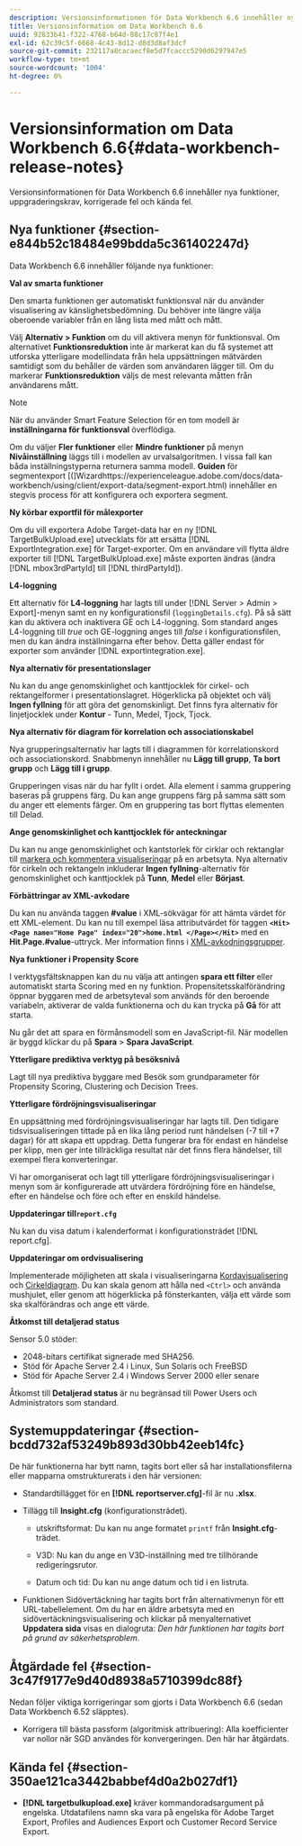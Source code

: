 ```yaml
---
description: Versionsinformationen för Data Workbench 6.6 innehåller nya funktioner, uppgraderingskrav, korrigerade fel och kända fel.
title: Versionsinformation om Data Workbench 6.6
uuid: 92833b41-f322-4768-b64d-08c17c87f4e1
exl-id: 62c39c5f-6668-4c43-8d12-d8d3d8af3dcf
source-git-commit: 232117a8cacaecf8e5d7fcaccc5290d6297947e5
workflow-type: tm+mt
source-wordcount: '1004'
ht-degree: 0%

---
```


# Versionsinformation om Data Workbench 6.6{#data-workbench-release-notes}

Versionsinformationen för Data Workbench 6.6 innehåller nya funktioner, uppgraderingskrav, korrigerade fel och kända fel.

## Nya funktioner {#section-e844b52c18484e99bdda5c361402247d}

Data Workbench 6.6 innehåller följande nya funktioner:

**Val av smarta funktioner**

Den smarta funktionen ger automatiskt funktionsval när du använder visualisering av känslighetsbedömning. Du behöver inte längre välja oberoende variabler från en lång lista med mått och mått.

Välj **Alternativ > Funktion** om du vill aktivera menyn för funktionsval. Om alternativet **Funktionsreduktion** inte är markerat kan du få systemet att utforska ytterligare modellindata från hela uppsättningen mätvärden samtidigt som du behåller de värden som användaren lägger till. Om du markerar **Funktionsreduktion** väljs de mest relevanta måtten från användarens mått.

>[!NOTE]
>
>När du använder Smart Feature Selection för en tom modell är **inställningarna för funktionsval** överflödiga.

Om du väljer **Fler funktioner** eller **Mindre funktioner** på menyn **Nivåinställning** läggs till i modellen av urvalsalgoritmen. I vissa fall kan båda inställningstyperna returnera samma modell.
**Guiden** för segmentexport  [(]Wizardhttps://experienceleague.adobe.com/docs/data-workbench/using/client/export-data/segment-export.html) innehåller en stegvis process för att konfigurera och exportera segment.

**Ny körbar exportfil för målexporter**

Om du vill exportera Adobe Target-data har en ny [!DNL TargetBulkUpload.exe] utvecklats för att ersätta [!DNL ExportIntegration.exe] för Target-exporter. Om en användare vill flytta äldre exporter till [!DNL TargetBulkUpload.exe] måste exporten ändras (ändra [!DNL mbox3rdPartyId] till [!DNL thirdPartyId]).

**L4-loggning**

Ett alternativ för **L4-loggning** har lagts till under [!DNL Server > Admin > Export]-menyn samt en ny konfigurationsfil (`loggingDetails.cfg`). På så sätt kan du aktivera och inaktivera GE och L4-loggning. Som standard anges L4-loggning till *true* och GE-loggning anges till *false* i konfigurationsfilen, men du kan ändra inställningarna efter behov. Detta gäller endast för exporter som använder [!DNL exportintegration.exe].

**Nya alternativ för presentationslager**

Nu kan du ange genomskinlighet och kanttjocklek för cirkel- och rektangelformer i presentationslagret. Högerklicka på objektet och välj **Ingen fyllning** för att göra det genomskinligt. Det finns fyra alternativ för linjetjocklek under **Kontur** - Tunn, Medel, Tjock, Tjock.

**Nya alternativ för diagram för korrelation och associationskabel**

Nya grupperingsalternativ har lagts till i diagrammen för korrelationskord och associationskord. Snabbmenyn innehåller nu **Lägg till grupp**, **Ta bort grupp** och **Lägg till i grupp**.

Grupperingen visas när du har fyllt i ordet. Alla element i samma gruppering baseras på gruppens färg. Du kan ange gruppens färg på samma sätt som du anger ett elements färger. Om en gruppering tas bort flyttas elementen till Delad.

**Ange genomskinlighet och kanttjocklek för anteckningar**

Du kan nu ange genomskinlighet och kantstorlek för cirklar och rektanglar till [markera och kommentera visualiseringar](../../home/c-get-started/c-vis/c-present-layer.md#concept-1235f55dfeb14e0898a1cbc13a827f67) på en arbetsyta. Nya alternativ för cirkeln och rektangeln inkluderar **Ingen fyllning**-alternativ för genomskinlighet och kanttjocklek på **Tunn**, **Medel** eller **Börjast**.

**Förbättringar av XML-avkodare**

Du kan nu använda taggen **#value** i XML-sökvägar för att hämta värdet för ett XML-element. Du kan nu till exempel läsa attributvärdet för taggen **`<Hit><Page name="Home Page" index="20">home.html </Page></Hit>`** med en **Hit.Page.#value**-uttryck. Mer information finns i [XML-avkodningsgrupper](../../home/c-dataset-const-proc/c-dataset-inc-files/c-types-dataset-inc-files/c-log-proc-dataset-inc-files/c-xml-dec-grps.md#concept-5eda5ab253724674832f6951e2a0d1c3).

**Nya funktioner i Propensity Score**

I verktygsfältsknappen kan du nu välja att antingen **spara ett filter** eller automatiskt starta Scoring med en ny funktion. Propensitetsskalförändring öppnar byggaren med de arbetsyteval som används för den beroende variabeln, aktiverar de valda funktionerna och du kan trycka på **Gå** för att starta.

Nu går det att spara en förmånsmodell som en JavaScript-fil. När modellen är byggd klickar du på **Spara** > **Spara JavaScript**.

**Ytterligare prediktiva verktyg på besöksnivå**

Lagt till nya prediktiva byggare med Besök som grundparameter för Propensity Scoring, Clustering och Decision Trees.

**Ytterligare fördröjningsvisualiseringar**

En uppsättning med fördröjningsvisualiseringar har lagts till. Den tidigare tidsvisualiseringen tittade på en lika lång period runt händelsen (-7 till +7 dagar) för att skapa ett uppdrag. Detta fungerar bra för endast en händelse per klipp, men ger inte tillräckliga resultat när det finns flera händelser, till exempel flera konverteringar.

Vi har omorganiserat och lagt till ytterligare fördröjningsvisualiseringar i menyn som är konfigurerade att utvärdera fördröjning före en händelse, efter en händelse och före och efter en enskild händelse.

**Uppdateringar till`report.cfg`**

Nu kan du visa datum i kalenderformat i konfigurationsträdet [!DNL report.cfg].

**Uppdateringar om ordvisualisering**

Implementerade möjligheten att skala i visualiseringarna [Kordavisualisering](../../home/c-get-started/c-analysis-vis/c-chord-visualization.md#concept-ca600beb11674f3bb2696edf41f1dda9) och [Cirkeldiagram](../../home/c-get-started/c-analysis-vis/c-pie-chart.md#concept-65bd6e41ee814684a7f53ea69142f21c). Du kan skala genom att hålla ned `<Ctrl>` och använda mushjulet, eller genom att högerklicka på fönsterkanten, välja ett värde som ska skalförändras och ange ett värde.

**Åtkomst till detaljerad status**

Sensor 5.0 stöder:

* 2048-bitars certifikat signerade med SHA256.
* Stöd för Apache Server 2.4 i Linux, Sun Solaris och FreeBSD
* Stöd för Apache Server 2.4 i Windows Server 2000 eller senare

Åtkomst till **Detaljerad status** är nu begränsad till Power Users och Administrators som standard.

## Systemuppdateringar {#section-bcdd732af53249b893d30bb42eeb14fc}

De här funktionerna har bytt namn, tagits bort eller så har installationsfilerna eller mapparna omstrukturerats i den här versionen:

* Standardtillägget för en **[!DNL reportserver.cfg]**-fil är nu **.xlsx**.

* Tillägg till **Insight.cfg** (konfigurationsträdet).

   * utskriftsformat: Du kan nu ange formatet `printf` från **Insight.cfg**-trädet.

   * V3D: Nu kan du ange en V3D-inställning med tre tillhörande redigeringsrutor.
   * Datum och tid: Du kan nu ange datum och tid i en listruta.

* Funktionen Sidövertäckning har tagits bort från alternativmenyn för ett URL-tabellelement. Om du har en äldre arbetsyta med en sidövertäckningsvisualisering och klickar på menyalternativet **Uppdatera sida** visas en dialogruta: *Den här funktionen har tagits bort på grund av säkerhetsproblem*.

## Åtgärdade fel {#section-3c47f9177e9d40d8938a5710399dc88f}

Nedan följer viktiga korrigeringar som gjorts i Data Workbench 6.6 (sedan Data Workbench 6.52 släpptes).

* Korrigera till bästa passform (algoritmisk attribuering): Alla koefficienter var nollor när SGD användes för konvergeringen. Den här har åtgärdats.

## Kända fel {#section-350ae121ca3442babbef4d0a2b027df1}

* **[!DNL targetbulkupload.exe]** kräver kommandoradsargument på engelska. Utdatafilens namn ska vara på engelska för Adobe Target Export, Profiles and Audiences Export och Customer Record Service Export.
